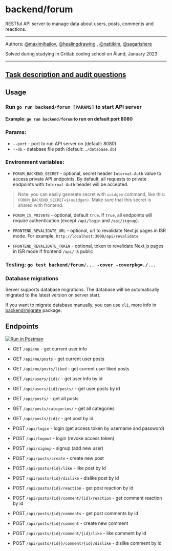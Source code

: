 # backend/forum

RESTful API server to manage data about users, posts, comments and reactions.

---

Authors: [@maximihajlov](https://github.com/maximihajlov), [@healingdrawing](https://github.com/healingdrawing)
, [@nattikim](https://github.com/nattikim), [@sagarishere](https://github.com/sagarishere)

Solved during studying in Gritlab coding school on Åland, January 2023

---

## [Task description and audit questions](https://github.com/01-edu/public/tree/master/subjects/forum)

## Usage

### Run `go run backend/forum [PARAMS]` to start API server

#### Example: `go run backend/forum` to run on default port 8080

### Params:

- `--port` - port to run API server on (default: 8080)
- `--db` - database file path (default: `./database.db`)

### Environment variables:

- `FORUM_BACKEND_SECRET` - optional, secret header `Internal-Auth` value to access private API endpoints. By default,
  all requests to private endpoints with `Internal-Auth` header will be accepted.

> Note: you can easily generate secret with `uuidgen` command, like this: `FORUM_BACKEND_SECRET=$(uuidgen)`.
> Make sure that this secret is shared with frontend.

- `FORUM_IS_PRIVATE` - optional, default `true`. If `true`, all endpoints will require authentication (except
  `/api/login` and `/api/signup`).

- `FRONTEND_REVALIDATE_URL` - optional, url to revalidate Next.js pages in ISR mode. For
  example, `http://localhost:3000/api/revalidate`
- `FRONTEND_REVALIDATE_TOKEN` - optional, token to revalidate Next.js pages in ISR mode if frontend `/api/` is public

### Testing: `go test backend/forum/... -cover -coverpkg=./...`

### Database migrations

Server supports database migrations. The database will be automatically migrated to the latest version on server start.

If you want to migrate database manually, you can use `cli`, more info
in [backend/migrate](../migrate/README.md) package.

## Endpoints

[![Run in Postman](https://run.pstmn.io/button.svg)](https://app.getpostman.com/run-collection/16966820-56131bec-397d-4e40-ad9c-ce1e9b6ec575?action=collection%2Ffork&source=rip_markdown&collection-url=entityId%3D16966820-56131bec-397d-4e40-ad9c-ce1e9b6ec575%26entityType%3Dcollection%26workspaceId%3D8e6f6f99-c3c2-4738-b609-a958ed3a626a#?env%5BDEV%5D=W3sia2V5IjoiSE9TVCIsInZhbHVlIjoiaHR0cDovL2xvY2FsaG9zdDo4MDgwIiwiZW5hYmxlZCI6dHJ1ZSwidHlwZSI6ImRlZmF1bHQifV0=)

- GET `/api/me` - get current user info
- GET `/api/me/posts` - get current user posts
- GET `/api/me/posts/liked` - get current user liked posts
- GET `/api/users/{id}/` - get user info by id
- GET `/api/users/{id}/posts/` - get user posts by id
- GET `/api/posts/` - get all posts
- GET `/api/posts/categories/` - get all categories
- GET `/api/posts/{id}/` - get post by id

- POST `/api/login` - login (get access token by username and password)
- POST `/api/logout` - login (revoke access token)
- POST `/api/signup` - signup (add new user)

- POST `/api/posts/create` - create new post
- POST `/api/posts/{id}/like` - like post by id
- POST `/api/posts/{id}/dislike` - dislike post by id
- POST `/api/posts/{id}/reaction` - get post reaction by id
- POST `/api/posts/{id}/comment/{id}/reaction` - get comment reaction by id
- POST `/api/posts/{id}/comments` - get post comments by id
- POST `/api/posts/{id}/comment` - create new comment
- POST `/api/posts/{id}/comment/{id}/like` - like comment by id
- POST `/api/posts/{id}}/comment/{id}/dislike` - dislike comment by id

[//]: # "TODO: add request body examples"
